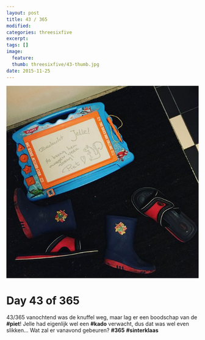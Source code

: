 ```yaml
---
layout: post
title: 43 / 365
modified:
categories: threesixfive
excerpt:
tags: []
image:
  feature: 
  thumb: threesixfive/43-thumb.jpg
date: 2015-11-25
---
```


![43](/images/threesixfive/43.jpg)

# Day 43 of 365

43/365 vanochtend was de knuffel weg, maar lag er een boodschap van de **\#piet**! Jelle had eigenlijk wel een **\#kado** verwacht, dus dat was wel even slikken... Wat zal er vanavond gebeuren? **\#365** **\#sinterklaas**
